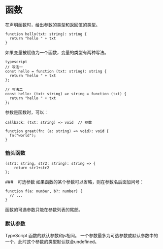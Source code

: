 函数
===

在声明函数时，给出参数的类型和返回值的类型。

```
function hello(txt: string): string {
  return "hello " + txt
}
```
如果变量被赋值为一个函数，变量的类型有两种写法。
```
typescript
// 写法一
const hello = function (txt: string): string {
  return "hello " + txt
};

// 写法二
const hello: (txt: string) => string = function (txt) {
  return "hello " + txt
};
```
参数是函数时，可以：
```
callback: (txt: string) => void  // 参数

function greet(fn: (a: string) => void): void {
  fn("world");
}
```

### 箭头函数
```
(str1: string, str2: string): string => {
    return str1+str2
};
```
###　可选参数
如果函数的某个参数可以省略，则在参数名后面加问号：
```
function f(a: number, b?: number) {
  // ...
}
```
函数的可选参数只能在参数列表的尾部。

### 默认参数
TypeScript 函数的默认参数和js相同。
一个参数最多为可选参数或默认参数中的一个，此时这个参数的类型默认联合undefined。


